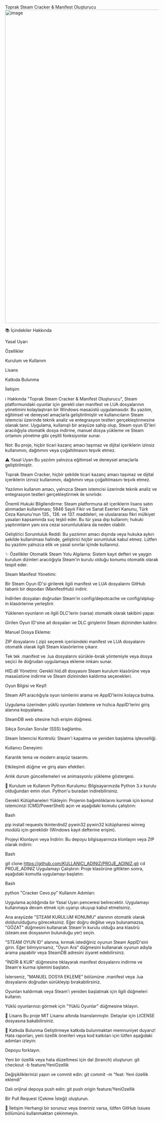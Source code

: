 Toprak Steam Cracker & Manifest Oluşturucu
<img width="992" height="1024" alt="image" src="https://github.com/user-attachments/assets/8033ee05-efd6-42e9-9195-bcf0dba72708" />


📚 İçindekiler
Hakkında

Yasal Uyarı

Özellikler

Kurulum ve Kullanım

Lisans

Katkıda Bulunma

İletişim

ℹ️ Hakkında
"Toprak Steam Cracker & Manifest Oluşturucu", Steam platformundaki oyunlar için gerekli olan manifest ve LUA dosyalarının yönetimini kolaylaştıran bir Windows masaüstü uygulamasıdır. Bu yazılım, eğitimsel ve deneysel amaçlarla geliştirilmiştir ve kullanıcıların Steam istemcisi üzerinde teknik analiz ve entegrasyon testleri gerçekleştirmesine olanak tanır. Uygulama, kullanışlı bir arayüze sahip olup, Steam oyun ID'leri aracılığıyla otomatik dosya indirme, manuel dosya yükleme ve Steam ortamını yönetme gibi çeşitli fonksiyonlar sunar.

Not: Bu proje, hiçbir ticari kazanç amacı taşımaz ve dijital içeriklerin izinsiz kullanımını, dağıtımını veya çoğaltılmasını teşvik etmez.

⚠️ Yasal Uyarı
Bu yazılım yalnızca eğitimsel ve deneysel amaçlarla geliştirilmiştir.

Toprak Steam Cracker, hiçbir şekilde ticari kazanç amacı taşımaz ve dijital içeriklerin izinsiz kullanımını, dağıtımını veya çoğaltılmasını teşvik etmez.

Yazılımın kullanım amacı, yalnızca Steam istemcisi üzerinde teknik analiz ve entegrasyon testleri gerçekleştirmek ile sınırlıdır.

Önemli Hukuki Bilgilendirme: Steam platformuna ait içeriklerin lisans satın alınmadan kullanılması; 5846 Sayılı Fikir ve Sanat Eserleri Kanunu, Türk Ceza Kanunu’nun 135., 136. ve 137. maddeleri, ve uluslararası fikri mülkiyet yasaları kapsamında suç teşkil eder. Bu tür yasa dışı kullanım; hukuki yaptırımların yanı sıra cezai sorumluluklara da neden olabilir.

Geliştirici Sorumluluk Reddi: Bu yazılımın amacı dışında veya hukuka aykırı şekilde kullanılması halinde, geliştirici hiçbir sorumluluk kabul etmez. Lütfen bu yazılımı yalnızca etik ve yasal sınırlar içinde kullanınız.

✨ Özellikler
Otomatik Steam Yolu Algılama: Sistem kayıt defteri ve yaygın kurulum dizinleri aracılığıyla Steam'in kurulu olduğu konumu otomatik olarak tespit eder.

Steam Manifest Yönetimi:

Bir Steam Oyun ID'si girilerek ilgili manifest ve LUA dosyalarını GitHub tabanlı bir depodan (ManifestHub) indirir.

İndirilen dosyaları doğrudan Steam'in config/depotcache ve config/stplug-in klasörlerine yerleştirir.

Yüklenen oyunların ve ilgili DLC'lerin (varsa) otomatik olarak takibini yapar.

Girilen Oyun ID'sine ait dosyaları ve DLC girişlerini Steam dizininden kaldırır.

Manuel Dosya Ekleme:

ZIP dosyalarını (.zip) seçerek içerisindeki manifest ve LUA dosyalarını otomatik olarak ilgili Steam klasörlerine çıkarır.

Tek tek .manifest ve .lua dosyalarını sürükle-bırak yöntemiyle veya dosya seçici ile doğrudan uygulamaya ekleme imkanı sunar.

HID.dll Yönetimi: Gerekli hid.dll dosyasını Steam kurulum klasörüne veya masaüstüne indirme ve Steam dizininden kaldırma seçenekleri.

Oyun Bilgisi ve Keşif:

Steam API aracılığıyla oyun isimlerini arama ve AppID'lerini kolayca bulma.

Uygulama üzerinden yüklü oyunları listeleme ve hızlıca AppID'lerini giriş alanına kopyalama.

SteamDB web sitesine hızlı erişim düğmesi.

Sıkça Sorulan Sorular (SSS) bağlantısı.

Steam İstemcisi Kontrolü: Steam'i kapatma ve yeniden başlatma işlevselliği.

Kullanıcı Deneyimi:

Karanlık tema ve modern arayüz tasarımı.

Etkileşimli düğme ve giriş alanı efektleri.

Anlık durum güncellemeleri ve animasyonlu yükleme göstergesi.

🚀 Kurulum ve Kullanım
Python Kurulumu: Bilgisayarınızda Python 3.x kurulu olduğundan emin olun.
Python'u buradan indirebilirsiniz.

Gerekli Kütüphaneleri Yükleyin: Projenin bağımlılıklarını kurmak için komut istemcinizi (CMD/PowerShell) açın ve aşağıdaki komutu çalıştırın:

Bash

pip install requests tkinterdnd2 pywin32
pywin32 kütüphanesi winreg modülü için gereklidir (Windows kayıt defterine erişim).

Projeyi Klonlayın veya İndirin: Bu depoyu bilgisayarınıza klonlayın veya ZIP olarak indirin:

Bash

git clone https://github.com/KULLANICI_ADINIZ/PROJE_ADINIZ.git
cd PROJE_ADINIZ
Uygulamayı Çalıştırın: Proje klasörüne gittikten sonra, aşağıdaki komutla uygulamayı başlatın:

Bash

python "Cracker Cevo.py"
Kullanım Adımları:

Uygulama açıldığında bir Yasal Uyarı penceresi belirecektir. Uygulamayı kullanmaya devam etmek için uyarıyı okuyup kabul etmelisiniz.

Ana arayüzde "STEAM KURULUM KONUMU" alanının otomatik olarak doldurulduğunu göreceksiniz. Eğer doğru değilse veya bulunamazsa, "GÖZAT" düğmesini kullanarak Steam'in kurulu olduğu ana klasörü (steam.exe dosyasının bulunduğu yer) seçin.

"STEAM OYUN ID" alanına, kırmak istediğiniz oyunun Steam AppID'sini girin. Eğer bilmiyorsanız, "Oyun Ara" düğmesini kullanarak oyunun adıyla arama yapabilir veya SteamDB adresini ziyaret edebilirsiniz.

"İNDİR & KUR" düğmesine tıklayarak manifest dosyalarını indirme ve Steam'e kurma işlemini başlatın.

İsterseniz, "MANUEL DOSYA EKLEME" bölümüne .manifest veya .lua dosyalarını doğrudan sürükleyip bırakabilirsiniz.

Oyunları kaldırmak veya Steam'i yeniden başlatmak için ilgili düğmeleri kullanın.

Yüklü oyunlarınızı görmek için "Yüklü Oyunlar" düğmesine tıklayın.

📜 Lisans
Bu proje MIT Lisansı altında lisanslanmıştır. Detaylar için LICENSE dosyasına bakabilirsiniz.

🤝 Katkıda Bulunma
Geliştirmeye katkıda bulunmaktan memnuniyet duyarız! Hata raporları, yeni özellik önerileri veya kod katkıları için lütfen aşağıdaki adımları izleyin:

Depoyu forklayın.

Yeni bir özellik veya hata düzeltmesi için dal (branch) oluşturun: git checkout -b feature/YeniOzellik

Değişikliklerinizi yapın ve commit edin: git commit -m "feat: Yeni özellik eklendi"

Dalı orijinal depoya push edin: git push origin feature/YeniOzellik

Bir Pull Request (Çekme İsteği) oluşturun.

📧 İletişim
Herhangi bir sorunuz veya öneriniz varsa, lütfen GitHub Issues bölümünü kullanmaktan çekinmeyin.
